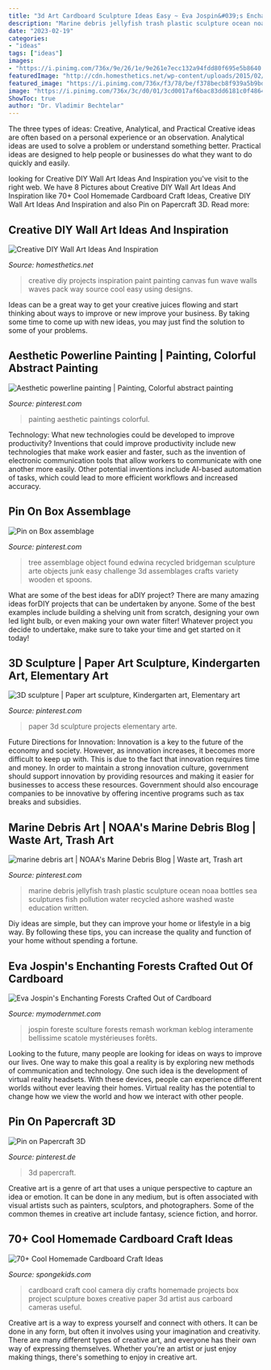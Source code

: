 ```yaml
---
title: "3d Art Cardboard Sculpture Ideas Easy ~ Eva Jospin&#039;s Enchanting Forests Crafted Out Of Cardboard"
description: "Marine debris jellyfish trash plastic sculpture ocean noaa bottles sea sculptures fish pollution water recycled ashore washed waste education written"
date: "2023-02-19"
categories:
- "ideas"
tags: ["ideas"]
images:
- "https://i.pinimg.com/736x/9e/26/1e/9e261e7ecc132a94fdd80f695e5b8640.jpg"
featuredImage: "http://cdn.homesthetics.net/wp-content/uploads/2015/02/1-Creative-DIY-Wall-Art-Projects-hometshetics.net-13.jpg"
featured_image: "https://i.pinimg.com/736x/f3/78/be/f378becb8f939a5b9bd7587d3025a748--arte-d-paper-strips.jpg"
image: "https://i.pinimg.com/736x/3c/d0/01/3cd0017af6bac83dd6181c0f48641dec.jpg"
ShowToc: true
author: "Dr. Vladimir Bechtelar"
---
```



The three types of ideas: Creative, Analytical, and Practical
Creative ideas are often based on a personal experience or an observation. Analytical ideas are used to solve a problem or understand something better. Practical ideas are designed to help people or businesses do what they want to do quickly and easily.

	

		
looking for Creative DIY Wall Art Ideas And Inspiration you've visit to the right web. We have 8 Pictures about Creative DIY Wall Art Ideas And Inspiration like 70+ Cool Homemade Cardboard Craft Ideas, Creative DIY Wall Art Ideas And Inspiration and also Pin on Papercraft 3D. Read more:
		
    
## Creative DIY Wall Art Ideas And Inspiration

<img loading=lazy src="http://cdn.homesthetics.net/wp-content/uploads/2015/02/1-Creative-DIY-Wall-Art-Projects-hometshetics.net-13.jpg" onerror="this.onerror=null;this.src='https://tse3.mm.bing.net/th?id=OIP.sg55hsLAYJmGkpI45sH59AHaHa&amp;pid=15.1';" alt="Creative DIY Wall Art Ideas And Inspiration">

_Source: homesthetics.net_

>creative diy projects inspiration paint painting canvas fun wave walls waves pack way source cool easy using designs. 

	

Ideas can be a great way to get your creative juices flowing and start thinking about ways to improve or new improve your business. By taking some time to come up with new ideas, you may just find the solution to some of your problems.

    
## Aesthetic Powerline Painting | Painting, Colorful Abstract Painting

<img loading=lazy src="https://i.pinimg.com/736x/3c/d0/01/3cd0017af6bac83dd6181c0f48641dec.jpg" onerror="this.onerror=null;this.src='https://tse3.mm.bing.net/th?id=OIP.vjVjLwhDSNpatrlVvjV3wQHaJ3&amp;pid=15.1';" alt="Aesthetic powerline painting | Painting, Colorful abstract painting">

_Source: pinterest.com_

>painting aesthetic paintings colorful. 

	

Technology: What new technologies could be developed to improve productivity?
Inventions that could improve productivity include new technologies that make work easier and faster, such as the invention of electronic communication tools that allow workers to communicate with one another more easily. Other potential inventions include AI-based automation of tasks, which could lead to more efficient workflows and increased accuracy.

    
## Pin On Box Assemblage

<img loading=lazy src="https://i.pinimg.com/736x/a2/14/6f/a2146f7018077c02612ca0601686791a.jpg" onerror="this.onerror=null;this.src='https://tse2.mm.bing.net/th?id=OIP.LQtMFgEYtC917WAZHScOnAHaLI&amp;pid=15.1';" alt="Pin on Box assemblage">

_Source: pinterest.com_

>tree assemblage object found edwina recycled bridgeman sculpture arte objects junk easy challenge 3d assemblages crafts variety wooden et spoons. 

	

What are some of the best ideas for aDIY project?
There are many amazing ideas forDIY projects that can be undertaken by anyone. Some of the best examples include building a shelving unit from scratch, designing your own led light bulb, or even making your own water filter! Whatever project you decide to undertake, make sure to take your time and get started on it today!

    
## 3D Sculpture | Paper Art Sculpture, Kindergarten Art, Elementary Art

<img loading=lazy src="https://i.pinimg.com/736x/f3/78/be/f378becb8f939a5b9bd7587d3025a748--arte-d-paper-strips.jpg" onerror="this.onerror=null;this.src='https://tse4.mm.bing.net/th?id=OIP.D-mOBA1-2n2266pRqKomdwHaJ3&amp;pid=15.1';" alt="3D sculpture | Paper art sculpture, Kindergarten art, Elementary art">

_Source: pinterest.com_

>paper 3d sculpture projects elementary arte. 

	

Future Directions for Innovation:
Innovation is a key to the future of the economy and society. However, as innovation increases, it becomes more difficult to keep up with. This is due to the fact that innovation requires time and money. In order to maintain a strong innovation culture, government should support innovation by providing resources and making it easier for businesses to access these resources. Government should also encourage companies to be innovative by offering incentive programs such as tax breaks and subsidies.

    
## Marine Debris Art | NOAA&#039;s Marine Debris Blog | Waste Art, Trash Art

<img loading=lazy src="https://i.pinimg.com/736x/aa/ff/d8/aaffd8a1d347f7a15b992b96a05b378a--marine-debris-trash-art.jpg" onerror="this.onerror=null;this.src='https://tse2.mm.bing.net/th?id=OIP.E8bCRhR0FR0J0OO4luFIuwHaJ3&amp;pid=15.1';" alt="marine debris art | NOAA&#039;s Marine Debris Blog | Waste art, Trash art">

_Source: pinterest.com_

>marine debris jellyfish trash plastic sculpture ocean noaa bottles sea sculptures fish pollution water recycled ashore washed waste education written. 

	

Diy ideas are simple, but they can improve your home or lifestyle in a big way. By following these tips, you can increase the quality and function of your home without spending a fortune.

    
## Eva Jospin&#039;s Enchanting Forests Crafted Out Of Cardboard

<img loading=lazy src="https://mymodernmet.com/wp/wp-content/uploads/archive/xPBfLE0ZVEPSXMb1VPFr_jospin4.jpg" onerror="this.onerror=null;this.src='https://tse2.mm.bing.net/th?id=OIP.8NtJ_bp76JHmrzs4VvRuCQHaE8&amp;pid=15.1';" alt="Eva Jospin&#039;s Enchanting Forests Crafted Out of Cardboard">

_Source: mymodernmet.com_

>jospin foreste sculture forests remash workman keblog interamente bellissime scatole mystérieuses forêts. 

	

Looking to the future, many people are looking for ideas on ways to improve our lives. One way to make this goal a reality is by exploring new methods of communication and technology. One such idea is the development of virtual reality headsets. With these devices, people can experience different worlds without ever leaving their homes. Virtual reality has the potential to change how we view the world and how we interact with other people.

    
## Pin On Papercraft 3D

<img loading=lazy src="https://i.pinimg.com/736x/9e/26/1e/9e261e7ecc132a94fdd80f695e5b8640.jpg" onerror="this.onerror=null;this.src='https://tse2.mm.bing.net/th?id=OIP.Q5epr2LJjvRxqN2z--dlbwHaNH&amp;pid=15.1';" alt="Pin on Papercraft 3D">

_Source: pinterest.de_

>3d papercraft. 

	

Creative art is a genre of art that uses a unique perspective to capture an idea or emotion. It can be done in any medium, but is often associated with visual artists such as painters, sculptors, and photographers. Some of the common themes in creative art include fantasy, science fiction, and horror.

    
## 70+ Cool Homemade Cardboard Craft Ideas

<img loading=lazy src="http://spongekids.com/wp-content/uploads/2014/04/cardboard-crafts/21-diy-cardboard-craft-camera.jpg" onerror="this.onerror=null;this.src='https://tse3.mm.bing.net/th?id=OIP.UNgqKMiGlt1cnmAG4t01KgHaFi&amp;pid=15.1';" alt="70+ Cool Homemade Cardboard Craft Ideas">

_Source: spongekids.com_

>cardboard craft cool camera diy crafts homemade projects box project sculpture boxes creative paper 3d artist aus carboard cameras useful. 

	

Creative art is a way to express yourself and connect with others. It can be done in any form, but often it involves using your imagination and creativity. There are many different types of creative art, and everyone has their own way of expressing themselves. Whether you're an artist or just enjoy making things, there's something to enjoy in creative art.

